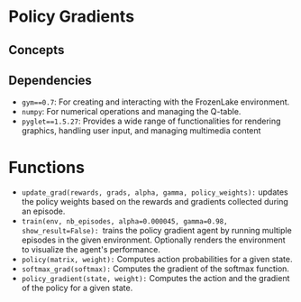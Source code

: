 # Policy Gradients

## Concepts
## Dependencies
* ```gym==0.7```: For creating and interacting with the FrozenLake environment.
* ```numpy```: For numerical operations and managing the Q-table.
* ```pyglet==1.5.27```: Provides a wide range of functionalities for rendering graphics, handling user input, and managing multimedia content
# Functions
* ```update_grad(rewards, grads, alpha, gamma, policy_weights):``` updates the policy weights based on the rewards and gradients collected during an episode.
* ```train(env, nb_episodes, alpha=0.000045, gamma=0.98, show_result=False): ```trains the policy gradient agent by running multiple episodes in the given environment. Optionally renders the environment to visualize the agent's performance.
* ```policy(matrix, weight):``` Computes action probabilities for a given state.
* ```softmax_grad(softmax):``` Computes the gradient of the softmax function.
* ```policy_gradient(state, weight):``` Computes the action and the gradient of the policy for a given state.
